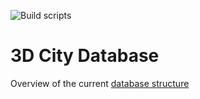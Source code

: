 ![Build scripts](https://img.shields.io/github/actions/workflow/status/3dcitydb/3dcitydb/build-3dcitydb-scripts.yml?badge=build&style=flat-square)

3D City Database
================

Overview of the current [database structure](postgresql/db-schema/3dcitydb-schema.pdf)


